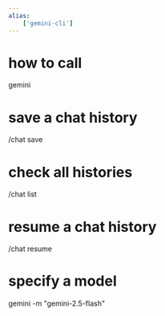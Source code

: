 ```yaml
---
alias:
    ['gemini-cli']
---
```

# how to call
gemini
# save a chat history
/chat save <name>
# check all histories
/chat list
# resume a chat history
/chat resume <name>
# specify a model
gemini -m "gemini-2.5-flash"